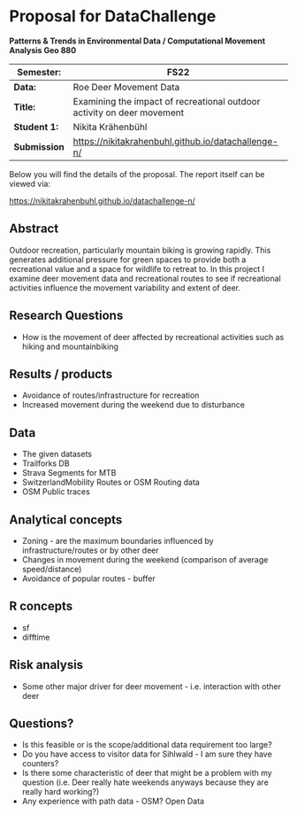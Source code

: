 # Proposal for DataChallenge

**Patterns & Trends in Environmental Data / Computational Movement Analysis Geo 880**

| Semester:      | FS22                                                                   |
|------------------------|-----------------------------------------------|
| **Data:**      | Roe Deer Movement Data                                                 |
| **Title:**     | Examining the impact of recreational outdoor activity on deer movement |
| **Student 1:** | Nikita Krähenbühl                                                      |
| **Submission** | <https://nikitakrahenbuhl.github.io/datachallenge-n/>                  |

Below you will find the details of the proposal. The report itself can be viewed via:

<https://nikitakrahenbuhl.github.io/datachallenge-n/>

## Abstract

<!-- (50-60 words) -->

Outdoor recreation, particularly mountain biking is growing rapidly. This generates additional pressure for green spaces to provide both a recreational value and a space for wildlife to retreat to. In this project I examine deer movement data and recreational routes to see if recreational activities influence the movement variability and extent of deer.

## Research Questions

<!-- (50-60 words) -->

-   How is the movement of deer affected by recreational activities such as hiking and mountainbiking

## Results / products

<!-- What do you expect, anticipate? -->

-   Avoidance of routes/infrastructure for recreation
-   Increased movement during the weekend due to disturbance

## Data

<!-- What data will you use? Will you require additional context data? Where do you get this data from? Do you already have all the data? -->

-   The given datasets
-   Trailforks DB
-   Strava Segments for MTB
-   SwitzerlandMobility Routes or OSM Routing data
-   OSM Public traces

## Analytical concepts

<!-- Which analytical concepts will you use? What conceptual movement spaces and respective modelling approaches of trajectories will you be using? What additional spatial analysis methods will you be using? -->

-   Zoning - are the maximum boundaries influenced by infrastructure/routes or by other deer
-   Changes in movement during the weekend (comparison of average speed/distance)
-   Avoidance of popular routes - buffer

## R concepts

<!-- Which R concepts, functions, packages will you mainly use. What additional spatial analysis methods will you be using? -->

-   sf
-   difftime

## Risk analysis

<!-- What could be the biggest challenges/problems you might face? What is your plan B? -->

-   Some other major driver for deer movement - i.e. interaction with other deer

## Questions?

<!-- Which questions would you like to discuss at the coaching session? -->

-   Is this feasible or is the scope/additional data requirement too large?
-   Do you have access to visitor data for Sihlwald - I am sure they have counters?
-   Is there some characteristic of deer that might be a problem with my question (i.e. Deer really hate weekends anyways because they are really hard working?)
-   Any experience with path data - OSM? Open Data
